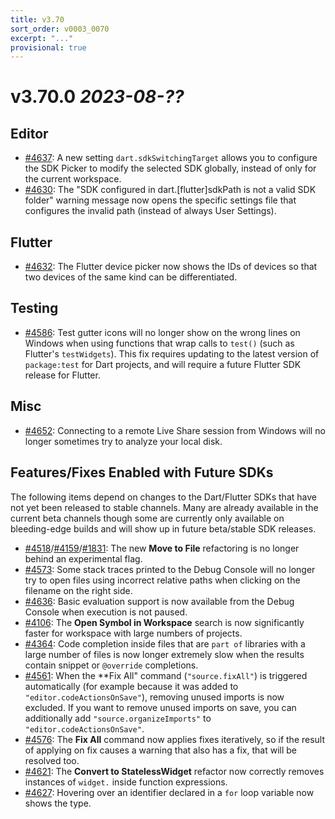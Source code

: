 ```yaml
---
title: v3.70
sort_order: v0003_0070
excerpt: "..."
provisional: true
---
```


# v3.70.0 *2023-08-??*

## Editor

- [#4637](https://github.com/Dart-Code/Dart-Code/issues/4637): A new setting `dart.sdkSwitchingTarget` allows you to configure the SDK Picker to modify the selected SDK globally, instead of only for the current workspace.
- [#4630](https://github.com/Dart-Code/Dart-Code/issues/4630): The "SDK configured in dart.[flutter]sdkPath is not a valid SDK folder" warning message now opens the specific settings file that configures the invalid path (instead of always User Settings).

## Flutter

- [#4632](https://github.com/Dart-Code/Dart-Code/issues/4632): The Flutter device picker now shows the IDs of devices so that two devices of the same kind can be differentiated.

## Testing

- [#4586](https://github.com/Dart-Code/Dart-Code/issues/4586): Test gutter icons will no longer show on the wrong lines on Windows when using functions that wrap calls to `test()` (such as Flutter's `testWidgets`). This fix requires updating to the latest version of `package:test` for Dart projects, and will require a future Flutter SDK release for Flutter.

## Misc

- [#4652](https://github.com/Dart-Code/Dart-Code/issues/4652): Connecting to a remote Live Share session from Windows will no longer sometimes try to analyze your local disk.

## Features/Fixes Enabled with Future SDKs

The following items depend on changes to the Dart/Flutter SDKs that have not yet been released to stable channels. Many are already available in the current beta channels though some are currently only available on bleeding-edge builds and will show up in future beta/stable SDK releases.

- [#4518](https://github.com/Dart-Code/Dart-Code/issues/4518)/[#4159](https://github.com/Dart-Code/Dart-Code/issues/4159)/[#1831](https://github.com/Dart-Code/Dart-Code/issues/1831): The new **Move to File** refactoring is no longer behind an experimental flag.
- [#4573](https://github.com/Dart-Code/Dart-Code/issues/4573): Some stack traces printed to the Debug Console will no longer try to open files using incorrect relative paths when clicking on the filename on the right side.
- [#4636](https://github.com/Dart-Code/Dart-Code/issues/4636): Basic evaluation support is now available from the Debug Console when execution is not paused.
- [#4106](https://github.com/Dart-Code/Dart-Code/issues/4106): The **Open Symbol in Workspace** search is now significantly faster for workspace with large numbers of projects.
- [#4364](https://github.com/Dart-Code/Dart-Code/issues/4364): Code completion inside files that are `part of` libraries with a large number of files is now longer extremely slow when the results contain snippet or `@override` completions.
- [#4561](https://github.com/Dart-Code/Dart-Code/issues/4561): When the **Fix All" command (`"source.fixAll"`) is triggered automatically (for example because it was added to `"editor.codeActionsOnSave"`), removing unused imports is now excluded. If you want to remove unused imports on save, you can additionally add `"source.organizeImports"` to `"editor.codeActionsOnSave"`.
- [#4576](https://github.com/Dart-Code/Dart-Code/issues/4576): The **Fix All** command now applies fixes iteratively, so if the result of applying on fix causes a warning that also has a fix, that will be resolved too.
- [#4621](https://github.com/Dart-Code/Dart-Code/issues/4621): The **Convert to StatelessWidget** refactor now correctly removes instances of `widget.` inside function expressions.
- [#4627](https://github.com/Dart-Code/Dart-Code/issues/4627): Hovering over an identifier declared in a `for` loop variable now shows the type.
